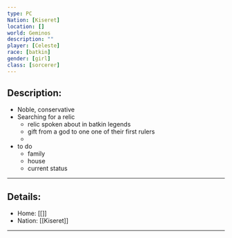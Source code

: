 ```yaml
---
type: PC
Nation: [Kiseret]
location: []
world: Geminos
description: ""
player: [Celeste]
race: [batkin]
gender: [girl]
class: [sorcerer]
---
```


## Description:

- Noble, conservative
- Searching for a relic 
	- relic spoken about in batkin legends
	- gift from a god to one one of their first rulers
	- 
- to do
	- family
	- house
	- current status

---
## Details:
- Home: [[]]
- Nation: [[Kiseret]]

---


